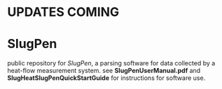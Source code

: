 # UPDATES COMING

# SlugPen
public repository for *SlugPen*, a parsing software for data collected by a heat-flow measurement system. see **SlugPenUserManual.pdf** and **SlugHeatSlugPenQuickStartGuide** for instructions for software use.
